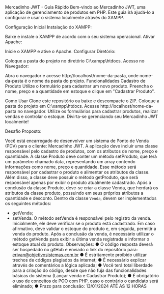 Mercadinho JWT - Guia Rápido
Bem-vindo ao Mercadinho JWT, uma aplicação de gerenciamento de produtos em PHP. Este guia irá ajudá-lo a configurar e usar o sistema localmente através do XAMPP.

Configuração Inicial
Instalação do XAMPP:

Baixe e instale o XAMPP de acordo com o seu sistema operacional.
Ativar Apache:

Inicie o XAMPP e ative o Apache.
Configurar Diretório:

Coloque a pasta do projeto no diretório C:\xampp\htdocs\.
Acesso no Navegador:

Abra o navegador e acesse http://localhost/nome-da-pasta, onde nome-da-pasta é o nome da pasta do projeto.
Funcionalidades
Cadastro de Produto
Utilize o formulário  para cadastrar um novo produto. Preencha o nome, preço e a quantidade em estoque e clique em "Cadastrar Produto".


Como Usar
Clone este repositório ou baixe e descompacte o ZIP.
Coloque a pasta do projeto em C:\xampp\htdocs\.
Acesse http://localhost/nome-da-pasta no navegador.
Utilize os formulários para cadastrar produtos, realizar vendas e controlar o estoque.
Divirta-se gerenciando seu Mercadinho JWT localmente!



Desafio Proposto:

Você está encarregado de desenvolver um sistema de Ponto de Venda (PDV) para o
cliente: Mercadinho JWT. A aplicação deve incluir uma classe responsável pelo cadastro
de produtos, com os atributos de nome, preço e quantidade. A classe Produto deve
conter um método setProduto, que terá um parâmetro chamado data, representando
um array contendo informações como nome, preço e quantidade. Esse método será
responsável por cadastrar o produto e alimentar os atributos da classe. Além disso, a
classe deve possuir o método getProduto, que será responsável apenas por exibir o
produto atualmente cadastrado.
Após a conclusão da classe Produto, deve-se criar a classe Venda, que herdará os
atributos da classe produto, possuindo em seus próprios atributos a quantidade e
desconto.
Dentro da classe `Venda`, devem ser implementados os seguintes métodos:
- getVenda;
- setVenda.
O método setVenda é responsável pelo registro da venda. Inicialmente, ele deve
verificar se o produto está cadastrado. Em caso afirmativo, deve validar o estoque do
produto e, em seguida, permitir a venda do produto. Após a conclusão da venda, é
necessário utilizar o método getVenda para exibir a última venda registrada e informar o
estoque atual do produto.
Observações:
● O código resposta deverá ser hospedado no gitHub e enviado o link do repositório
para: erivan@objetivosistemas.com.br
● É estritamente proibido utilizar trechos de códigos plagiados da internet;
● É necessário explicar através de comentários a lógica aplicada;
● Você terá total liberdade para a criação do código, desde que não fuja das
funcionalidades básicas do sistema (Lançar venda e Cadastrar Produto);
● É obrigatório o uso de conceitos de POO com PHP, caso o contrário o candidato
será eliminado;
● Prazo para conclusão: 13/01/2024 ATÉ AS 12 HORAS



